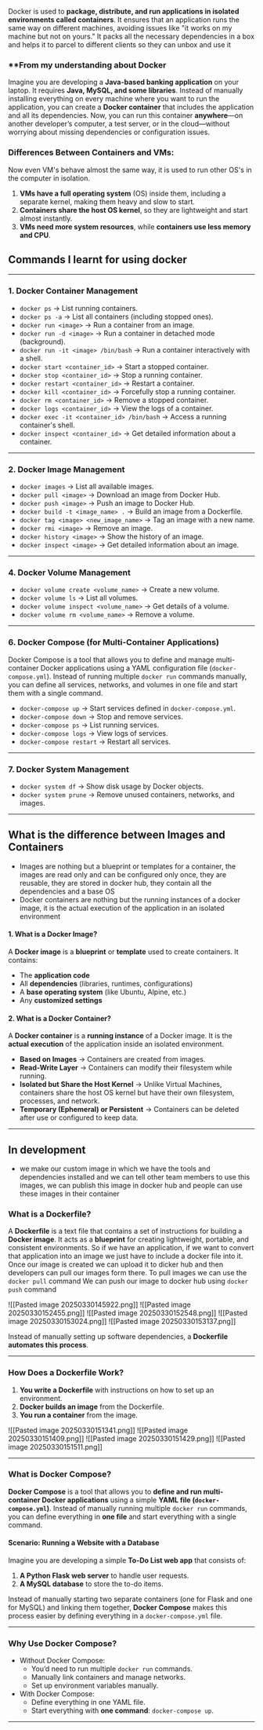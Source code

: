 
Docker is used to **package, distribute, and run applications in isolated environments called containers**. It ensures that an application runs the same way on different machines, avoiding issues like "it works on my machine but not on yours."
It packs all the necessary dependencies in a box and helps it to parcel to different clients so they can unbox and use it

### **From my understanding about Docker

Imagine you are developing a **Java-based banking application** on your laptop. It requires **Java, MySQL, and some libraries**. Instead of manually installing everything on every machine where you want to run the application, you can create a **Docker container** that includes the application and all its dependencies.
Now, you can run this container **anywhere**—on another developer’s computer, a test server, or in the cloud—without worrying about missing dependencies or configuration issues.

### **Differences Between Containers and VMs:**
Now even VM's behave almost the same way, it is used to run other OS's in the computer in isolation.
1. **VMs have a full operating system** (OS) inside them, including a separate kernel, making them heavy and slow to start.
2. **Containers share the host OS kernel**, so they are lightweight and start almost instantly.
3. **VMs need more system resources**, while **containers use less memory and CPU**.

## Commands I learnt for using docker
---
### **1. Docker Container Management**

- `docker ps` → List running containers.
- `docker ps -a` → List all containers (including stopped ones).
- `docker run <image>` → Run a container from an image.
- `docker run -d <image>` → Run a container in detached mode (background).
- `docker run -it <image> /bin/bash` → Run a container interactively with a shell.
- `docker start <container_id>` → Start a stopped container.
- `docker stop <container_id>` → Stop a running container.
- `docker restart <container_id>` → Restart a container.
- `docker kill <container_id>` → Forcefully stop a running container.
- `docker rm <container_id>` → Remove a stopped container.
- `docker logs <container_id>` → View the logs of a container.
- `docker exec -it <container_id> /bin/bash` → Access a running container's shell.
- `docker inspect <container_id>` → Get detailed information about a container.

---

### **2. Docker Image Management**

- `docker images` → List all available images.
- `docker pull <image>` → Download an image from Docker Hub.
- `docker push <image>` → Push an image to Docker Hub.
- `docker build -t <image_name> .` → Build an image from a Dockerfile.
- `docker tag <image> <new_image_name>` → Tag an image with a new name.
- `docker rmi <image>` → Remove an image.
- `docker history <image>` → Show the history of an image.
- `docker inspect <image>` → Get detailed information about an image.

---
### **4. Docker Volume Management**
- `docker volume create <volume_name>` → Create a new volume.
- `docker volume ls` → List all volumes.
- `docker volume inspect <volume_name>` → Get details of a volume.
- `docker volume rm <volume_name>` → Remove a volume.
---
### **6. Docker Compose (for Multi-Container Applications)**

Docker Compose is a tool that allows you to define and manage multi-container Docker applications using a YAML configuration file (`docker-compose.yml`). Instead of running multiple `docker run` commands manually, you can define all services, networks, and volumes in one file and start them with a single command.

- `docker-compose up` → Start services defined in `docker-compose.yml`.
- `docker-compose down` → Stop and remove services.
- `docker-compose ps` → List running services.
- `docker-compose logs` → View logs of services.
- `docker-compose restart` → Restart all services.
---

### **7. Docker System Management**

- `docker system df` → Show disk usage by Docker objects.
- `docker system prune` → Remove unused containers, networks, and images.

___
## What is the difference between Images and Containers

- Images are nothing but a blueprint or templates for a container, the images are read only and can be configured only once, they are reusable, they are stored in docker hub, they contain all the dependencies and a base OS
- Docker containers are nothing but the running instances of a docker image, it is the actual execution of the application in an isolated environment
#### **1. What is a Docker Image?**
A **Docker image** is a **blueprint** or **template** used to create containers. It contains:

- The **application code**
- All **dependencies** (libraries, runtimes, configurations)
- A **base operating system** (like Ubuntu, Alpine, etc.)
- Any **customized settings**


#### **2. What is a Docker Container?**

A **Docker container** is a **running instance** of a Docker image. It is the **actual execution** of the application inside an isolated environment.

- **Based on Images** → Containers are created from images.
- **Read-Write Layer** → Containers can modify their filesystem while running.
- **Isolated but Share the Host Kernel** → Unlike Virtual Machines, containers share the host OS kernel but have their own filesystem, processes, and network.
- **Temporary (Ephemeral) or Persistent** → Containers can be deleted after use or configured to keep data.
___

## In development
- we make our custom image in which we have the tools and dependencies installed and we can tell other team members to use this images, we can publish this image in docker hub and people can use these images in their container

### **What is a Dockerfile?**

A **Dockerfile** is a text file that contains a set of instructions for building a **Docker image**. It acts as a **blueprint** for creating lightweight, portable, and consistent environments.
So if we have an application, if we want to convert that application into an image we just have to include a docker file into it.
Once our image is created we can upload it to dicker hub and then developers can pull our images form there. To pull images we can use the `docker pull` command
We can push our image to docker hub using `docker push` command

![[Pasted image 20250330145922.png]]
![[Pasted image 20250330152455.png]]
![[Pasted image 20250330152548.png]]
![[Pasted image 20250330153024.png]]
![[Pasted image 20250330153137.png]]

Instead of manually setting up software dependencies, a **Dockerfile automates this process**.

---

### **How Does a Dockerfile Work?**

1. **You write a Dockerfile** with instructions on how to set up an environment.
2. **Docker builds an image** from the Dockerfile.
3. **You run a container** from the image.

![[Pasted image 20250330151341.png]]
![[Pasted image 20250330151409.png]]
![[Pasted image 20250330151429.png]]
![[Pasted image 20250330151511.png]]


___
### **What is Docker Compose?**

**Docker Compose** is a tool that allows you to **define and run multi-container Docker applications** using a simple **YAML file (`docker-compose.yml`)**. Instead of manually running multiple `docker run` commands, you can define everything in **one file** and start everything with a single command.
#### **Scenario: Running a Website with a Database**

Imagine you are developing a simple **To-Do List web app** that consists of:

1. **A Python Flask web server** to handle user requests.
2. **A MySQL database** to store the to-do items.

Instead of manually starting two separate containers (one for Flask and one for MySQL) and linking them together, **Docker Compose** makes this process easier by defining everything in a `docker-compose.yml` file.

---

### **Why Use Docker Compose?**

- Without Docker Compose:
    - You’d need to run multiple `docker run` commands.
    - Manually link containers and manage networks.
    - Set up environment variables manually.
- With Docker Compose:
    - Define everything in one YAML file.
    - Start everything with **one command**: `docker-compose up`.

---

